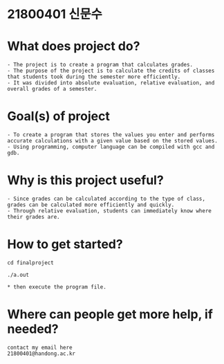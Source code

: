 # 21800401 신문수

# What does project do?
```
- The project is to create a program that calculates grades. 
- The purpose of the project is to calculate the credits of classes that students took during the semester more efficiently. 
- It was divided into absolute evaluation, relative evaluation, and overall grades of a semester.
```

# Goal(s) of project
```
- To create a program that stores the values you enter and performs accurate calculations with a given value based on the stored values.
- Using programming, computer language can be compiled with gcc and gdb.

```

# Why is this project useful?
```
- Since grades can be calculated according to the type of class, grades can be calculated more efficiently and quickly.
- Through relative evaluation, students can immediately know where their grades are.
```

# How to get started?
```
cd finalproject

./a.out

* then execute the program file.
```

# Where can people get more help, if needed?
```
contact my email here
21800401@handong.ac.kr
```
